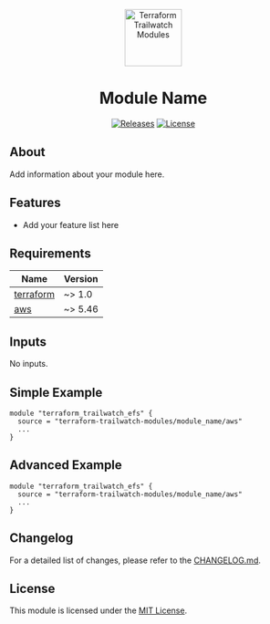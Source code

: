<p align="center">
  <a href="https://github.com/terraform-trailwatch-modules" title="Terraform Trailwatch Modules"><img src="https://raw.githubusercontent.com/terraform-trailwatch-modules/art/refs/heads/main/logo.jpg" height="100" alt="Terraform Trailwatch Modules"></a>
</p>

<h1 align="center">Module Name</h1>

<p align="center">
  <a href="https://github.com/terraform-trailwatch-modules/module_name/releases" title="Releases"><img src="https://img.shields.io/badge/Release-1.0.0-1d1d1d?style=for-the-badge" alt="Releases"></a>
  <a href="https://github.com/terraform-trailwatch-modules/module_name/blob/main/LICENSE" title="License"><img src="https://img.shields.io/badge/License-MIT-1d1d1d?style=for-the-badge" alt="License"></a>
</p>

## About
Add information about your module here.

## Features
 - Add your feature list here


<!-- BEGIN_TF_DOCS -->
## Requirements

| Name | Version |
|------|---------|
| <a name="requirement_terraform"></a> [terraform](#requirement\_terraform) | ~> 1.0 |
| <a name="requirement_aws"></a> [aws](#requirement\_aws) | ~> 5.46 |

## Inputs

No inputs.
<!-- END_TF_DOCS -->

## Simple Example
```hcl
module "terraform_trailwatch_efs" {
  source = "terraform-trailwatch-modules/module_name/aws"
  ...
}
```

## Advanced Example
```hcl
module "terraform_trailwatch_efs" {
  source = "terraform-trailwatch-modules/module_name/aws"
  ...
}
```

## Changelog
For a detailed list of changes, please refer to the [CHANGELOG.md](CHANGELOG.md).

## License
This module is licensed under the [MIT License](LICENSE).

